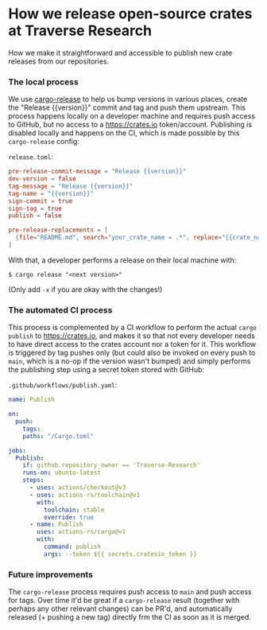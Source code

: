 # How we release open-source crates at Traverse Research

How we make it straightforward and accessible to publish new crate releases from our repositories.

### The local process

We use [cargo-release](https://github.com/crate-ci/cargo-release) to help us bump versions in various places, create the "Release {{version}}" commit and tag and push them upstream. This process happens locally on a developer machine and requires push access to GitHub, but no access to a https://crates.io token/account. Publishing is disabled locally and happens on the CI, which is made possible by this `cargo-release` config:

`release.toml`:
```toml
pre-release-commit-message = "Release {{version}}"
dev-version = false
tag-message = "Release {{version}}"
tag-name = "{{version}}"
sign-commit = true
sign-tag = true
publish = false

pre-release-replacements = [
  {file="README.md", search="your_crate_name = .*", replace="{{crate_name}} = \"{{version}}\""},
]
```

With that, a developer performs a release on their local machine with:

```console
$ cargo release "<next version>"
```

(Only add `-x` if you are okay with the changes!)

### The automated CI process

This process is complemented by a CI workflow to perform the actual `cargo publish` to https://crates.io, and makes it so that not every developer needs to have direct access to the crates account nor a token for it. This workflow is triggered by tag pushes only (but could also be invoked on every push to `main`, which is a no-op if the version wasn't bumped) and simply performs the publishing step using a secret token stored with GitHub:

`.github/workflows/publish.yaml`:
```yaml
name: Publish

on:
  push:
    tags:
    paths: "/Cargo.toml"

jobs:
  Publish:
    if: github.repository_owner == 'Traverse-Research'
    runs-on: ubuntu-latest
    steps:
      - uses: actions/checkout@v3
      - uses: actions-rs/toolchain@v1
        with:
          toolchain: stable
          override: true
      - name: Publish
        uses: actions-rs/cargo@v1
        with:
          command: publish
          args: --token ${{ secrets.cratesio_token }}
```

### Future improvements

The `cargo-release` process requires push access to `main` and push access for tags. Over time it'd be great if a `cargo-release` result (together with perhaps any other relevant changes) can be PR'd, and automatically released (+ pushing a new tag) directly frm the CI as soon as it is merged.